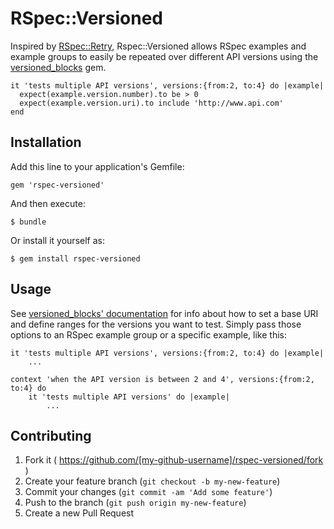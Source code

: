 # RSpec::Versioned

Inspired by [RSpec::Retry](https://github.com/y310/rspec-retry), Rspec::Versioned allows RSpec examples and example groups to easily be repeated over different API versions using the [versioned_blocks](https://github.com/devend711/versioned_blocks) gem.

	it 'tests multiple API versions', versions:{from:2, to:4} do |example|
      expect(example.version.number).to be > 0
      expect(example.version.uri).to include 'http://www.api.com'
    end

## Installation

Add this line to your application's Gemfile:

    gem 'rspec-versioned'

And then execute:

    $ bundle

Or install it yourself as:

    $ gem install rspec-versioned

## Usage

See [versioned_blocks' documentation](https://github.com/devend711/versioned_blocks) for info about how to set a base URI and define ranges for the versions you want to test. Simply pass those options to an RSpec example group or a specific example, like this:

	it 'tests multiple API versions', versions:{from:2, to:4} do |example|
		...

	context 'when the API version is between 2 and 4', versions:{from:2, to:4} do
		it 'tests multiple API versions' do |example|
			...

## Contributing

1. Fork it ( https://github.com/[my-github-username]/rspec-versioned/fork )
2. Create your feature branch (`git checkout -b my-new-feature`)
3. Commit your changes (`git commit -am 'Add some feature'`)
4. Push to the branch (`git push origin my-new-feature`)
5. Create a new Pull Request
